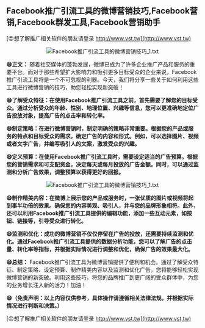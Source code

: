 ## **Facebook推广引流工具的微博营销技巧,Facebook营销,Facebook群发工具,Facebook营销助手**

[😍想了解推广相关软件的朋友请登录 http://www.vst.tw](http://www.vst.tw)

 <center><img src="https://vst.tw/MP4/tuiguang/png/3.png" alt="Facebook推广引流工具的微博营销技巧_1.txt"></center>

**😄正文：**
随着社交媒体的蓬勃发展，微博已成为了许多企业推广产品和服务的重要平台。而对于那些希望扩大影响力和吸引更多目标受众的企业来说，Facebook推广引流工具将是一个不可忽视的利器。今天，我们将分享一些关于如何利用这些工具进行微博营销的技巧，助您轻松实现新突破！

**😄了解受众特征：在使用Facebook推广引流工具之前，首先需要了解您的目标受众。通过分析受众的年龄、性别、地理位置、兴趣等信息，您可以更准确地定位广告投放对象，提高广告的点击率和转化率。**

**😄制定策略：在进行微博营销时，制定明确的策略非常重要。根据您的产品或服务的特点和目标受众的需求，确定广告的内容和形式。例如，可以选择图片、视频或者文字广告，并编写吸引人的文案，激发受众的兴趣。**

**😄定义预算：在使用Facebook推广引流工具时，需要设定适当的广告预算。根据您的营销需求和可支配资金，决定每天或每月投放的广告金额。同时，可以通过监测和分析广告效果，调整预算以获得更好的回报。**

 <center><img src="https://vst.tw/MP4/tuiguang/png/7.png" alt="Facebook推广引流工具的微博营销技巧_1.txt"></center>

**😄制作精美内容：在微博上展示您的产品或服务时，一张优质的图片或视频将起到事半功倍的效果。确保您的内容美观、吸引人，并与您的品牌形象相符。此外，还可以利用Facebook推广引流工具提供的编辑功能，添加一些互动元素，如按钮、链接等，引导受众进行转化。**

**😄监测和优化：成功的微博营销不仅仅停留在广告的投放，还需要持续监测和优化。通过Facebook推广引流工具提供的数据分析功能，您可以了解广告的点击量、转化率等指标，并根据实际情况进行调整和优化，确保广告的效果最大化。**

**😄总结：**
Facebook推广引流工具为微博营销提供了便利和机会。通过了解受众特征、制定策略、设定预算、制作精美内容以及监测和优化广告，您将能够轻松实现微博营销的新突破。利用这些技巧，将您的品牌推广到更广阔的受众群体中，为您的业务增长注入新的活力！加油！

**😄（免责声明：以上内容仅供参考，具体操作请遵循相关法律法规，并根据实际情况进行判断和决策。）**

[😍想了解推广相关软件的朋友请登录 http://www.vst.tw](http://www.vst.tw)



